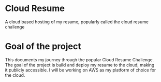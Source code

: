 # Cloud Resume
A cloud based hosting of my resume, popularly called the cloud resume challenge

# Goal of the project
This documents my journey through the popular Cloud Resume Challenge. The goal of the project is build and deploy my resume to the cloud, making it publicly accessible. I will be working on AWS as my platform of choice for the cloud. 

